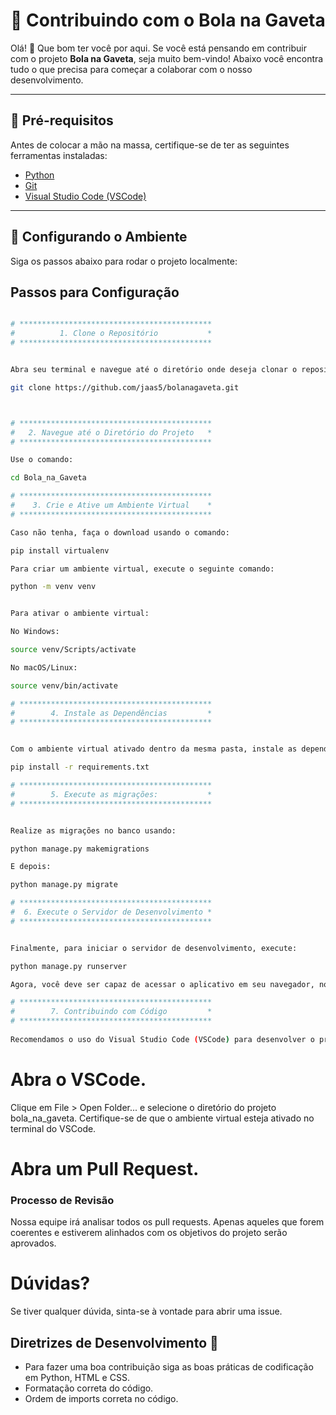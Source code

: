 # 🤝 Contribuindo com o Bola na Gaveta

Olá! 👋 Que bom ter você por aqui. Se você está pensando em contribuir com o projeto **Bola na Gaveta**, seja muito bem-vindo! Abaixo você encontra tudo o que precisa para começar a colaborar com o nosso desenvolvimento.

---

## 🧰 Pré-requisitos

Antes de colocar a mão na massa, certifique-se de ter as seguintes ferramentas instaladas:

- [Python](https://www.python.org/downloads/)
- [Git](https://git-scm.com/downloads)
- [Visual Studio Code (VSCode)](https://code.visualstudio.com/download)

---

## 🚀 Configurando o Ambiente

Siga os passos abaixo para rodar o projeto localmente:

## Passos para Configuração
```bash

# *******************************************
#          1. Clone o Repositório           *
# *******************************************


Abra seu terminal e navegue até o diretório onde deseja clonar o repositório. Em seguida, execute o comando abaixo:

git clone https://github.com/jaas5/bolanagaveta.git



# *******************************************
#   2. Navegue até o Diretório do Projeto   *
# *******************************************

Use o comando:

cd Bola_na_Gaveta

# *******************************************
#    3. Crie e Ative um Ambiente Virtual    *
# *******************************************

Caso não tenha, faça o download usando o comando:

pip install virtualenv

Para criar um ambiente virtual, execute o seguinte comando:

python -m venv venv


Para ativar o ambiente virtual:

No Windows:

source venv/Scripts/activate

No macOS/Linux:

source venv/bin/activate

# *******************************************
#        4. Instale as Dependências         *
# *******************************************


Com o ambiente virtual ativado dentro da mesma pasta, instale as dependências necessárias:

pip install -r requirements.txt

# *******************************************
#        5. Execute as migrações:           *
# *******************************************


Realize as migrações no banco usando:                                             (Note que em algums dispositivos é usado py como prefixo ao inves de python)

python manage.py makemigrations

E depois:

python manage.py migrate

# *******************************************
#  6. Execute o Servidor de Desenvolvimento *
# *******************************************


Finalmente, para iniciar o servidor de desenvolvimento, execute:

python manage.py runserver

Agora, você deve ser capaz de acessar o aplicativo em seu navegador, normalmente o servidor local é http://localhost:8000/.

# *******************************************
#        7. Contribuindo com Código         *
# *******************************************
 
Recomendamos o uso do Visual Studio Code (VSCode) para desenvolver o projeto. Para abrir o projeto no VSCode, siga os passos abaixo:
```

# Abra o VSCode.
Clique em File > Open Folder... e selecione o diretório do projeto bola_na_gaveta.
Certifique-se de que o ambiente virtual esteja ativado no terminal do VSCode.

# Abra um Pull Request.

### Processo de Revisão
Nossa equipe irá analisar todos os pull requests. Apenas aqueles que forem coerentes e estiverem alinhados com os objetivos do projeto serão aprovados.

# Dúvidas?
Se tiver qualquer dúvida, sinta-se à vontade para abrir uma issue.


## Diretrizes de Desenvolvimento 🤔

  - Para fazer uma boa contribuição siga as boas práticas de codificação em Python, HTML e CSS.
  - Formatação correta do código.
  - Ordem de imports correta no código.